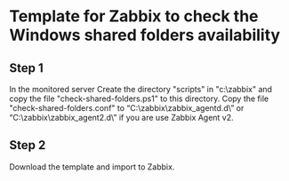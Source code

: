 # Template for Zabbix to check the Windows shared folders availability

Step 1
-----------------------------------------

In the monitored server
Create the directory "scripts" in "c:\zabbix" and copy the file "check-shared-folders.ps1" to this directory.
Copy the file "check-shared-folders.conf" to “C:\zabbix\zabbix_agentd.d\” or “C:\zabbix\zabbix_agent2.d\” if you are use Zabbix Agent v2.

Step 2
-----------------------------------------

Download the template and import to Zabbix.

